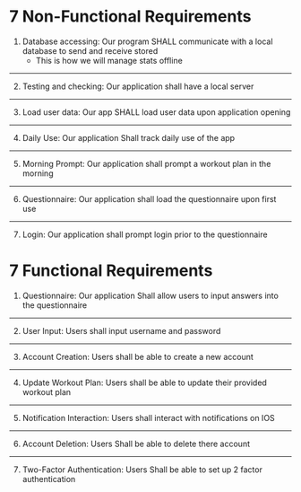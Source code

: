 # 7 Non-Functional Requirements

1. Database accessing: Our program SHALL communicate with a local database to send and receive stored 
    * This is how we will manage stats offline
---
2. Testing and checking: Our application shall have a local server
---
3. Load user data: Our app SHALL load user data upon application opening
---
4. Daily Use: Our application Shall track daily use of the app
---
5. Morning Prompt: Our application shall prompt a workout plan in the morning
---
6. Questionnaire: Our application shall load the questionnaire upon first use
---
7. Login: Our application shall prompt login prior to the questionnaire


# 7 Functional Requirements

1. Questionnaire: Our application Shall allow users to input answers into the questionnaire
---
2. User Input: Users shall input username and password
---
3. Account Creation: Users shall be able to create a new account
---
4. Update Workout Plan: Users shall be able to update their provided workout plan
---
5. Notification Interaction: Users shall interact with notifications on IOS
---
6. Account Deletion: Users Shall be able to delete there account
---
7. Two-Factor Authentication: Users Shall be able to set up 2 factor authentication
